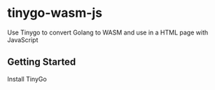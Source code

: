 # tinygo-wasm-js
Use Tinygo to convert Golang to WASM and use in a HTML page with JavaScript

## Getting Started
Install TinyGo
